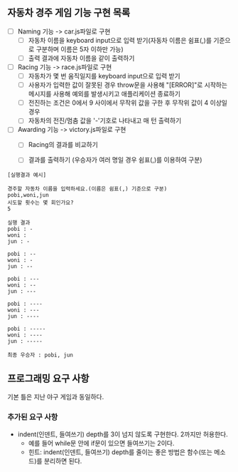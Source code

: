 ## 자동차 경주 게임 기능 구현 목록

- [ ] Naming 기능 -> car.js파일로 구현
    - [ ] 자동차 이름을 keyboard input으로 입력 받기(자동차 이름은 쉼표(,)를 기준으로 구분하며 이름은 5자 이하만 가능)
    - [ ] 출력 결과에 자동차 이름을 같이 출력하기

- [ ] Racing 기능 -> race.js파일로 구현
    - [ ] 자동차가 몇 번 움직일지를 keyboard input으로 입력 받기
    - [ ] 사용자가 입력한 값이 잘못된 경우 throw문을 사용해 "[ERROR]"로 시작하는 메시지를 사용해 예외를 발생시키고 애플리케이션 종료하기
    - [ ] 전진하는 조건은 0에서 9 사이에서 무작위 값을 구한 후 무작위 값이 4 이상일 경우
    - [ ] 자동차의 전진/멈춤 값을 '-'기호로 나타내고 매 턴 출력하기

- [ ] Awarding 기능 -> victory.js파일로 구현
    - [ ] Racing의 결과를 비교하기
    - [ ] 결과를 출력하기 (우승자가 여러 명일 경우 쉼표(,)를 이용하여 구분)



```
[실행결과 예시]

경주할 자동차 이름을 입력하세요.(이름은 쉼표(,) 기준으로 구분)
pobi,woni,jun
시도할 횟수는 몇 회인가요?
5

실행 결과
pobi : -
woni :
jun : -

pobi : --
woni : -
jun : --

pobi : ---
woni : --
jun : ---

pobi : ----
woni : ---
jun : ----

pobi : -----
woni : ----
jun : -----

최종 우승자 : pobi, jun
```

## 프로그래밍 요구 사항
기본 틀은 지난 야구 게임과 동일하다.

### 추가된 요구 사항

- indent(인덴트, 들여쓰기) depth를 3이 넘지 않도록 구현한다. 2까지만 허용한다.
  - 예를 들어 while문 안에 if문이 있으면 들여쓰기는 2이다.
  - 힌트: indent(인덴트, 들여쓰기) depth를 줄이는 좋은 방법은 함수(또는 메소드)를 분리하면 된다.